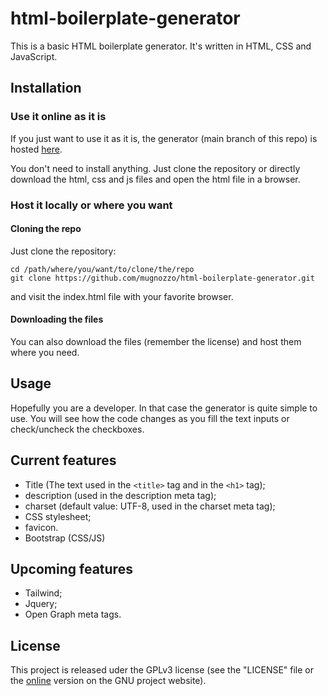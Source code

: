 # html-boilerplate-generator

This is a basic HTML boilerplate generator. It's written in HTML, CSS and JavaScript.

## Installation
### Use it online as it is
If you just want to use it as it is, the generator (main branch of this repo) is hosted [here](https://mugnozzo.xyz/html-boilerplate-generator).

You don't need to install anything. Just clone the repository or directly download the html, css and js files and open the html file in a browser.

### Host it locally or where you want
#### Cloning the repo
Just clone the repository:

```
cd /path/where/you/want/to/clone/the/repo
git clone https://github.com/mugnozzo/html-boilerplate-generator.git
 ```
and visit the index.html file with your favorite browser.

#### Downloading the files
You can also download the files (remember the license) and host them where you need.

## Usage
Hopefully you are a developer. In that case the generator is quite simple to use. You will see how the code changes as you fill the text inputs or check/uncheck the checkboxes.

## Current features
- Title (The text used in the `<title>` tag and in the `<h1>` tag);
- description (used in the description meta tag);
- charset (default value: UTF-8, used in the charset meta tag);
- CSS stylesheet;
- favicon.
- Bootstrap (CSS/JS)

## Upcoming features
- Tailwind;
- Jquery;
- Open Graph meta tags.

## License
This project is released uder the GPLv3 license (see the "LICENSE" file or the [online](https://www.gnu.org/licenses/gpl-3.0.en.html) version on the GNU project website).
